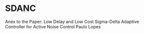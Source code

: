 # SDANC

Anex to the Paper:
Low Delay and Low Cost Sigma-Delta Adaptive Controller for Active Noise Control
Paulo Lopes
